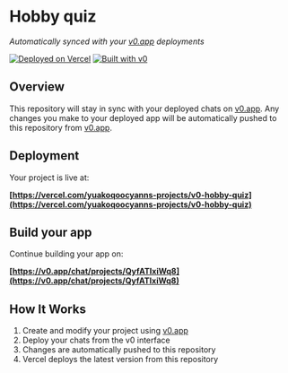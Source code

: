 # Hobby quiz

*Automatically synced with your [v0.app](https://v0.app) deployments*

[![Deployed on Vercel](https://img.shields.io/badge/Deployed%20on-Vercel-black?style=for-the-badge&logo=vercel)](https://vercel.com/yuakoqoocyanns-projects/v0-hobby-quiz)
[![Built with v0](https://img.shields.io/badge/Built%20with-v0.app-black?style=for-the-badge)](https://v0.app/chat/projects/QyfATIxiWq8)

## Overview

This repository will stay in sync with your deployed chats on [v0.app](https://v0.app).
Any changes you make to your deployed app will be automatically pushed to this repository from [v0.app](https://v0.app).

## Deployment

Your project is live at:

**[https://vercel.com/yuakoqoocyanns-projects/v0-hobby-quiz](https://vercel.com/yuakoqoocyanns-projects/v0-hobby-quiz)**

## Build your app

Continue building your app on:

**[https://v0.app/chat/projects/QyfATIxiWq8](https://v0.app/chat/projects/QyfATIxiWq8)**

## How It Works

1. Create and modify your project using [v0.app](https://v0.app)
2. Deploy your chats from the v0 interface
3. Changes are automatically pushed to this repository
4. Vercel deploys the latest version from this repository

